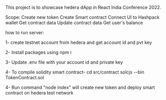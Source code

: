 This project is to showcase hedera dApp in React India Conference 2022.

Scope:
Create new token
Create Smart contract
Connect UI to Hashpack wallet
Get contract data 
Update contract data
Get user's balance
 
how to run server:

1- create testnet account from hedera and get account id and pvt key

2- Install packages using npm i

3- Update .env file with your account id and private key

4- To compile solidity smart contract-
    cd src/contract
    solcjs --bin TokenContract.sol

4- Run command "node index" will create new token and deploy smart contract on hedera test network